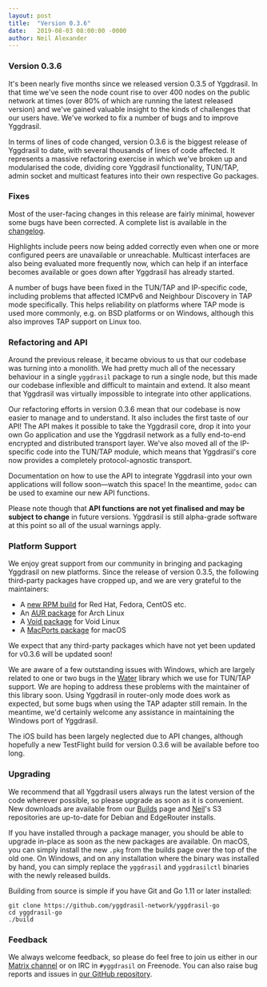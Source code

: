 ```yaml
---
layout: post
title:  "Version 0.3.6"
date:   2019-08-03 08:00:00 -0000
author: Neil Alexander
---
```


### Version 0.3.6

It's been nearly five months since we released version 0.3.5 of Yggdrasil. In
that time we've seen the node count rise to over 400 nodes on the public network
at times (over 80% of which are running the latest released version) and we've
gained valuable insight to the kinds of challenges that our users have. We've
worked to fix a number of bugs and to improve Yggdrasil.

In terms of lines of code changed, version 0.3.6 is the biggest release of
Yggdrasil to date, with several thousands of lines of code affected. It
represents a massive refactoring exercise in which we've broken up and
modularised the code, dividing core Yggdrasil functionality, TUN/TAP, admin
socket and multicast features into their own respective Go packages.

### Fixes

Most of the user-facing changes in this release are fairly minimal, however some
bugs have been corrected. A complete list is available in the [changelog](changelog.md).

Highlights include peers now being added correctly even when one or more
configured peers are unavailable or unreachable. Multicast interfaces are also
being evaluated more frequently now, which can help if an interface becomes
available or goes down after Yggdrasil has already started.

A number of bugs have been fixed in the TUN/TAP and IP-specific code, including
problems that affected ICMPv6 and Neighbour Discovery in TAP mode specifically.
This helps reliability on platforms where TAP mode is used more commonly, e.g.
on BSD platforms or on Windows, although this also improves TAP support on Linux
too.

### Refactoring and API

Around the previous release, it became obvious to us that our codebase was
turning into a monolith. We had pretty much all of the necessary behaviour in
a single `yggdrasil` package to run a single node, but this made our codebase
inflexible and difficult to maintain and extend. It also meant that Yggdrasil
was virtually impossible to integrate into other applications.

Our refactoring efforts in version 0.3.6 mean that our codebase is now easier to
manage and to understand. It also includes the first taste of our API! The
API makes it possible to take the Yggdrasil core, drop it into your own Go
application and use the Yggdrasil network as a fully end-to-end encrypted and
distributed transport layer. We've also moved all of the IP-specific code into
the TUN/TAP module, which means that Yggdrasil's core now provides a completely
protocol-agnostic transport.

Documentation on how to use the API to integrate Yggdrasil into your own
applications will follow soon—watch this space! In the meantime, `godoc` can be
used to examine our new API functions.

Please note though that **API functions are not yet finalised and may be subject
to change** in future versions. Yggdrasil is still alpha-grade software at this
point so all of the usual warnings apply.

### Platform Support

We enjoy great support from our community in bringing and packaging Yggdrasil on
new platforms. Since the release of version 0.3.5, the following third-party
packages have cropped up, and we are very grateful to the maintainers:

- A [new RPM build](https://copr.fedorainfracloud.org/coprs/leisteth/yggdrasil/) for Red Hat, Fedora, CentOS etc.
- An [AUR package](https://aur.archlinux.org/packages/yggdrasil-git/) for Arch Linux
- A [Void package](https://github.com/void-linux/void-packages/tree/master/srcpkgs/yggdrasil) for Void Linux
- A [MacPorts package](https://github.com/macports/macports-ports/blob/master/net/yggdrasil-go/Portfile) for macOS

We expect that any third-party packages which have not yet been updated for
v0.3.6 will be updated soon!

We are aware of a few outstanding issues with Windows, which are largely related
to one or two bugs in the [Water](https://github.com/songgao/water) library
which we use for TUN/TAP support. We are hoping to address these problems with
the maintainer of this library soon. Using Yggdrasil in router-only mode does
work as expected, but some bugs when using the TAP adapter still remain. In the
meantime, we'd certainly welcome any assistance in maintaining the Windows port
of Yggdrasil.

The iOS build has been largely neglected due to API changes, although hopefully
a new TestFlight build for version 0.3.6 will be available before too long.

### Upgrading

We recommend that all Yggdrasil users always run the latest version of the code
wherever possible, so please upgrade as soon as it is convenient. New downloads
are available from our [Builds](builds.md) page and
[Neil](https://github.com/neilalexander)'s S3 repositories are up-to-date for
Debian and EdgeRouter installs.

If you have installed through a package manager, you should be able to upgrade
in-place as soon as the new packages are available. On macOS, you can simply
install the new `.pkg` from the builds page over the top of the old one. On
Windows, and on any installation where the binary was installed by hand, you can
simply replace the `yggdrasil` and `yggdrasilctl` binaries with the newly
released builds.

Building from source is simple if you have Git and Go 1.11 or later installed:
```
git clone https://github.com/yggdrasil-network/yggdrasil-go
cd yggdrasil-go
./build
```

### Feedback

We always welcome feedback, so please do feel free to join us either in our
[Matrix channel](https://riot.im/app/#/room/%23yggdrasil:matrix.org) or on IRC
in `#yggdrasil` on Freenode. You can also raise bug reports and issues in [our
GitHub repository](https://github.com/yggdrasil-network/yggdrasil-go/issues).
